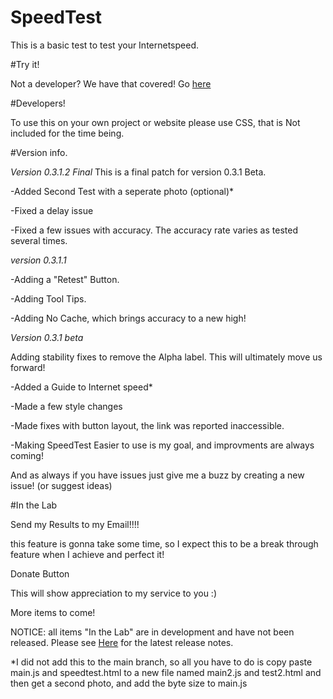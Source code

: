 # SpeedTest

This is a basic test to test your Internetspeed. 



#Try it!

Not a developer? We have that covered! Go <a href="http://jdc20181.github.io/SpeedTest/">here</a>

#Developers!

To use this on your own project or website please use CSS, that is Not included for the time being. 


#Version info. 

*Version 0.3.1.2 Final*
This is a final patch for version 0.3.1 Beta. 

-Added Second Test with a seperate photo (optional)*

-Fixed a delay issue

-Fixed a few issues with accuracy. The accuracy rate varies as tested several times. 

*version 0.3.1.1*

-Adding a "Retest" Button. 

-Adding Tool Tips. 

-Adding No Cache, which brings accuracy to a new high!


*Version 0.3.1 beta*

Adding stability fixes to remove the Alpha label. This will ultimately move us forward!

-Added a Guide to Internet speed*

-Made a few style changes

-Made fixes with button layout, the link was reported inaccessible. 

-Making SpeedTest Easier to use is my goal, and improvments are always coming!

And as always if you have issues just give me a buzz by creating a new issue! (or suggest ideas)




#In the Lab

Send my Results to my Email!!!!

this feature is gonna take some time, so I expect this to be a break through feature when I achieve and perfect it!

Donate Button

This will show appreciation to my service to you :)

More items to come!

NOTICE: all items "In the Lab" are in development and have not been released.  Please see <a href="https://github.com/jdc20181/SpeedTest/blob/master/README.md#version-info">Here</a> for the latest release notes. 

*I did not add this to the main branch, so all you have to do is copy paste main.js and speedtest.html to a new file named main2.js and test2.html and then get a second photo, and add the byte size to main.js 

